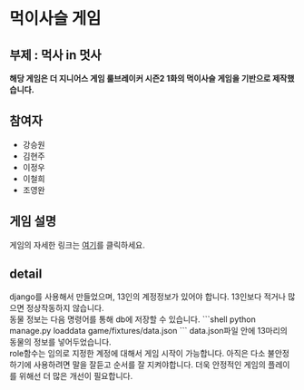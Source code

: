 <h1>먹이사슬 게임</h1>
<h2>부제 : 먹사 in 멋사</h2>
<b>해당 게임은 더 지니어스 게임 룰브레이커 시즌2 1화의 먹이사슬 게임을 기반으로 제작했습니다.</b>
<h2>참여자</h2>
<ul>
    <li>강승원</li>
    <li>김현주</li>
    <li>이정우</li>
    <li>이철희</li>
    <li>조영완</li>
</ul>
<h2>게임 설명</h2>
<p>
    게임의 자세한 링크는 <a
        href="https://namu.wiki/w/%EB%8D%94%20%EC%A7%80%EB%8B%88%EC%96%B4%EC%8A%A4:%EB%A3%B0%20%EB%B8%8C%EB%A0%88%EC%9D%B4%EC%BB%A4/1%ED%99%94">여기</a>를
    클릭하세요.
    <br>
    
</p>
<h2>detail</h2>
<p>django를 사용해서 만들었으며, 13인의 계정정보가 있어야 합니다.
    13인보다 적거나 많으면 정상작동하지 않습니다.
    <br>
    동물 정보는 다음 명령어를 통해 db에 저장할 수 있습니다.
    ```shell
    python manage.py loaddata game/fixtures/data.json
    ```
    data.json파일 안에 13마리의 동물의 정보를 넣어두었습니다.
    <br>
    role함수는 임의로 지정한 계정에 대해서 게임 시작이 가능합니다.
    아직은 다소 불안정하기에 사용하려면 말을 잘듣고 순서를 잘 지켜야합니다.
    더욱 안정적인 게임의 플레이를 위해선 더 많은 개선이 필요합니다.
</p>